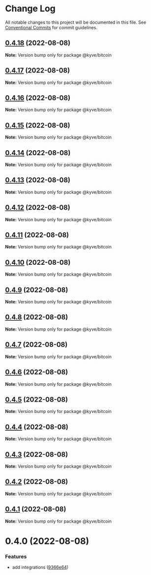 # Change Log

All notable changes to this project will be documented in this file.
See [Conventional Commits](https://conventionalcommits.org) for commit guidelines.

## [0.4.18](https://github.com/KYVENetwork/node/compare/@kyve/bitcoin@0.4.17...@kyve/bitcoin@0.4.18) (2022-08-08)

**Note:** Version bump only for package @kyve/bitcoin





## [0.4.17](https://github.com/KYVENetwork/node/compare/@kyve/bitcoin@0.4.16...@kyve/bitcoin@0.4.17) (2022-08-08)

**Note:** Version bump only for package @kyve/bitcoin





## [0.4.16](https://github.com/KYVENetwork/node/compare/@kyve/bitcoin@0.4.15...@kyve/bitcoin@0.4.16) (2022-08-08)

**Note:** Version bump only for package @kyve/bitcoin





## [0.4.15](https://github.com/KYVENetwork/node/compare/@kyve/bitcoin@0.4.14...@kyve/bitcoin@0.4.15) (2022-08-08)

**Note:** Version bump only for package @kyve/bitcoin





## [0.4.14](https://github.com/KYVENetwork/node/compare/@kyve/bitcoin@0.4.13...@kyve/bitcoin@0.4.14) (2022-08-08)

**Note:** Version bump only for package @kyve/bitcoin





## [0.4.13](https://github.com/KYVENetwork/node/compare/@kyve/bitcoin@0.4.12...@kyve/bitcoin@0.4.13) (2022-08-08)

**Note:** Version bump only for package @kyve/bitcoin





## [0.4.12](https://github.com/KYVENetwork/node/compare/@kyve/bitcoin@0.4.11...@kyve/bitcoin@0.4.12) (2022-08-08)

**Note:** Version bump only for package @kyve/bitcoin





## [0.4.11](https://github.com/KYVENetwork/node/compare/@kyve/bitcoin@0.4.10...@kyve/bitcoin@0.4.11) (2022-08-08)

**Note:** Version bump only for package @kyve/bitcoin





## [0.4.10](https://github.com/KYVENetwork/node/compare/@kyve/bitcoin@0.4.9...@kyve/bitcoin@0.4.10) (2022-08-08)

**Note:** Version bump only for package @kyve/bitcoin





## [0.4.9](https://github.com/KYVENetwork/node/compare/@kyve/bitcoin@0.4.8...@kyve/bitcoin@0.4.9) (2022-08-08)

**Note:** Version bump only for package @kyve/bitcoin





## [0.4.8](https://github.com/KYVENetwork/node/compare/@kyve/bitcoin@0.4.7...@kyve/bitcoin@0.4.8) (2022-08-08)

**Note:** Version bump only for package @kyve/bitcoin





## [0.4.7](https://github.com/KYVENetwork/node/compare/@kyve/bitcoin@0.4.6...@kyve/bitcoin@0.4.7) (2022-08-08)

**Note:** Version bump only for package @kyve/bitcoin





## [0.4.6](https://github.com/KYVENetwork/node/compare/@kyve/bitcoin@0.4.5...@kyve/bitcoin@0.4.6) (2022-08-08)

**Note:** Version bump only for package @kyve/bitcoin





## [0.4.5](https://github.com/KYVENetwork/node/compare/@kyve/bitcoin@0.4.4...@kyve/bitcoin@0.4.5) (2022-08-08)

**Note:** Version bump only for package @kyve/bitcoin





## [0.4.4](https://github.com/KYVENetwork/node/compare/@kyve/bitcoin@0.4.3...@kyve/bitcoin@0.4.4) (2022-08-08)

**Note:** Version bump only for package @kyve/bitcoin





## [0.4.3](https://github.com/KYVENetwork/node/compare/@kyve/bitcoin@0.4.2...@kyve/bitcoin@0.4.3) (2022-08-08)

**Note:** Version bump only for package @kyve/bitcoin





## [0.4.2](https://github.com/KYVENetwork/node/compare/@kyve/bitcoin@0.4.1...@kyve/bitcoin@0.4.2) (2022-08-08)

**Note:** Version bump only for package @kyve/bitcoin





## [0.4.1](https://github.com/KYVENetwork/node/compare/@kyve/bitcoin@0.4.0...@kyve/bitcoin@0.4.1) (2022-08-08)

**Note:** Version bump only for package @kyve/bitcoin





# 0.4.0 (2022-08-08)


### Features

* add integrations ([9366e64](https://github.com/KYVENetwork/node/commit/9366e64bcfa54373d95cd4d879ecf4c82a136564))
